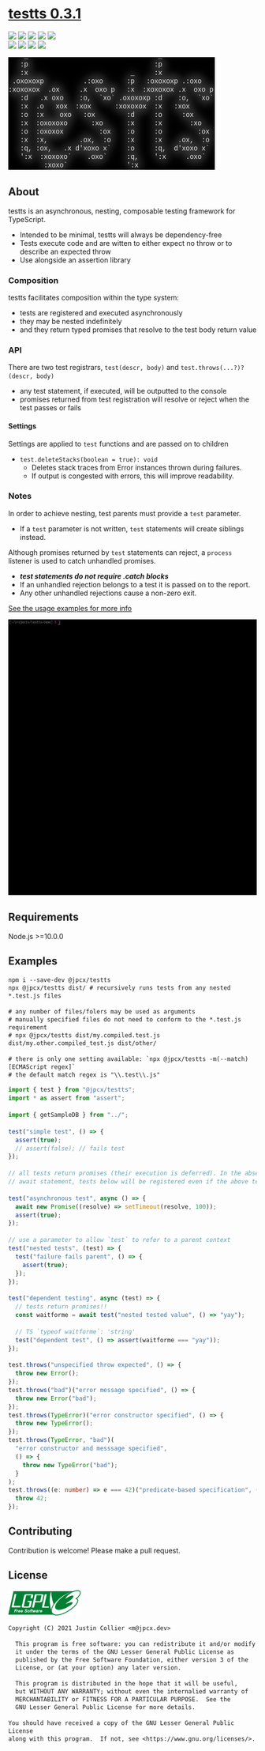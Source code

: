 # [testts 0.3.1](https://github.com/jpcx/testts/blob/0.3.1/CHANGELOG.md)

![](https://img.shields.io/github/issues/jpcx/testts)
![](https://img.shields.io/github/forks/jpcx/testts)
![](https://img.shields.io/github/stars/jpcx/testts)
![](https://img.shields.io/npm/dm/@jpcx/testts)
![](https://img.shields.io/librariesio/dependents/npm/@jpcx/testts)  
![](https://img.shields.io/github/license/jpcx/testts)
![](https://img.shields.io/librariesio/github/jpcx/testts?label=dev-dependencies)
![](https://img.shields.io/github/package-json/dependency-version/jpcx/testts/dev/typescript)
![](https://img.shields.io/github/package-json/dependency-version/jpcx/testts/dev/@types/node)

![](https://github.com/jpcx/testts/blob/assets/logo.png)

## About

testts is an asynchronous, nesting, composable testing framework for TypeScript.

- Intended to be minimal, testts will always be dependency-free
- Tests execute code and are witten to either expect no throw or to describe an expected throw
- Use alongside an assertion library

### Composition

testts facilitates composition within the type system:

- tests are registered and executed asynchronously
- they may be nested indefinitely
- and they return typed promises that resolve to the test body return value

### API

There are two test registrars, `test(descr, body)` and `test.throws(...?)?(descr, body)`

- any test statement, if executed, will be outputted to the console
- promises returned from test registration will resolve or reject when the test passes or fails

#### Settings

Settings are applied to `test` functions and are passed on to children

- `test.deleteStacks(boolean = true): void`
  - Deletes stack traces from Error instances thrown during failures.
  - If output is congested with errors, this will improve readability.

### Notes

In order to achieve nesting, test parents must provide a `test` parameter.

- If a `test` parameter is not written, `test` statements will create siblings instead.

Although promises returned by `test` statements can reject, a `process` listener is used to catch unhandled promises.

- **_test statements do not require .catch blocks_**
- If an unhandled rejection belongs to a test it is passed on to the report.
- Any other unhandled rejections cause a non-zero exit.

[See the usage examples for more info](#examples)

![](https://github.com/jpcx/testts/blob/assets/demo/demo.gif)

## Requirements

Node.js >=10.0.0

<a id="examples" />

## Examples

```shell
npm i --save-dev @jpcx/testts
npx @jpcx/testts dist/ # recursively runs tests from any nested *.test.js files

# any number of files/folers may be used as arguments
# manually specified files do not need to conform to the *.test.js requirement
# npx @jpcx/testts dist/my.compiled.test.js dist/my.other.compiled_test.js dist/other/

# there is only one setting available: `npx @jpcx/testts -m(--match) [ECMAScript regex]`
# the default match regex is "\\.test\\.js"
```

```typescript
import { test } from "@jpcx/testts";
import * as assert from "assert";

import { getSampleDB } from "../";

test("simple test", () => {
  assert(true);
  // assert(false); // fails test
});

// all tests return promises (their execution is deferred). In the absence of an
// await statement, tests below will be registered even if the above test fails

test("asynchronous test", async () => {
  await new Promise((resolve) => setTimeout(resolve, 100));
  assert(true);
});

// use a parameter to allow `test` to refer to a parent context
test("nested tests", (test) => {
  test("failure fails parent", () => {
    assert(true);
  });
});

test("dependent testing", async (test) => {
  // tests return promises!!
  const waitforme = await test("nested tested value", () => "yay");

  // TS `typeof waitforme`: 'string'
  test("dependent test", () => assert(waitforme === "yay"));
});

test.throws("unspecified throw expected", () => {
  throw new Error();
});
test.throws("bad")("error message specified", () => {
  throw new Error("bad");
});
test.throws(TypeError)("error constructor specified", () => {
  throw new TypeError();
});
test.throws(TypeError, "bad")(
  "error constructor and messsage specified",
  () => {
    throw new TypeError("bad");
  }
);
test.throws((e: number) => e === 42)("predicate-based specification", () => {
  throw 42;
});
```

## Contributing

Contribution is welcome! Please make a pull request.

## License

![](https://github.com/jpcx/testts/blob/assets/lgplv3.png)

```
Copyright (C) 2021 Justin Collier <m@jpcx.dev>

  This program is free software: you can redistribute it and/or modify
  it under the terms of the GNU Lesser General Public License as
  published by the Free Software Foundation, either version 3 of the
  License, or (at your option) any later version.

  This program is distributed in the hope that it will be useful,
  but WITHOUT ANY WARRANTY; without even the internalied warranty of
  MERCHANTABILITY or FITNESS FOR A PARTICULAR PURPOSE.  See the
  GNU Lesser General Public License for more details.

You should have received a copy of the GNU Lesser General Public License
along with this program.  If not, see <https://www.gnu.org/licenses/>.
```
